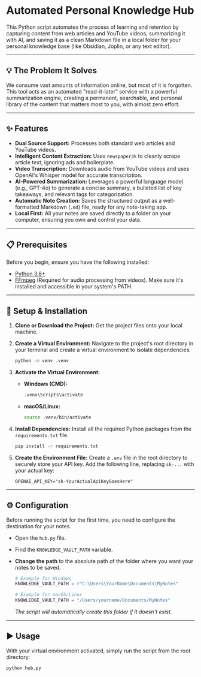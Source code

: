 # Automated Personal Knowledge Hub

This Python script automates the process of learning and retention by capturing content from web articles and YouTube videos, summarizing it with AI, and saving it as a clean Markdown file in a local folder for your personal knowledge base (like Obsidian, Joplin, or any text editor).

---

## 💡 The Problem It Solves

We consume vast amounts of information online, but most of it is forgotten. This tool acts as an automated "read-it-later" service with a powerful summarization engine, creating a permanent, searchable, and personal library of the content that matters most to you, with almost zero effort.

---

## ✨ Features

-   **Dual Source Support:** Processes both standard web articles and YouTube videos.
-   **Intelligent Content Extraction:** Uses `newspaper3k` to cleanly scrape article text, ignoring ads and boilerplate.
-   **Video Transcription:** Downloads audio from YouTube videos and uses OpenAI's Whisper model for accurate transcription.
-   **AI-Powered Summarization:** Leverages a powerful language model (e.g., GPT-4o) to generate a concise summary, a bulleted list of key takeaways, and relevant tags for categorization.
-   **Automatic Note Creation:** Saves the structured output as a well-formatted Markdown (`.md`) file, ready for any note-taking app.
-   **Local First:** All your notes are saved directly to a folder on your computer, ensuring you own and control your data.

---

## 📋 Prerequisites

Before you begin, ensure you have the following installed:

-   [Python 3.8+](https://www.python.org/downloads/)
-   [FFmpeg](https://ffmpeg.org/download.html) (Required for audio processing from videos). Make sure it's installed and accessible in your system's PATH.

---

## 🚀 Setup & Installation

1.  **Clone or Download the Project:**
    Get the project files onto your local machine.

2.  **Create a Virtual Environment:**
    Navigate to the project's root directory in your terminal and create a virtual environment to isolate dependencies.
    ```bash
    python -m venv .venv
    ```

3.  **Activate the Virtual Environment:**
    -   **Windows (CMD):**
        ```cmd
        .venv\Scripts\activate
        ```
    -   **macOS/Linux:**
        ```bash
        source .venv/bin/activate
        ```

4.  **Install Dependencies:**
    Install all the required Python packages from the `requirements.txt` file.
    ```bash
    pip install -r requirements.txt
    ```

5.  **Create the Environment File:**
    Create a `.env` file in the root directory to securely store your API key. Add the following line, replacing `sk-...` with your actual key:
    ```
    OPENAI_API_KEY="sk-YourActualApiKeyGoesHere"
    ```

---

## ⚙️ Configuration

Before running the script for the first time, you need to configure the destination for your notes.

-   Open the `hub.py` file.
-   Find the `KNOWLEDGE_VAULT_PATH` variable.
-   **Change the path** to the absolute path of the folder where you want your notes to be saved.

    ```python
    # Example for Windows
    KNOWLEDGE_VAULT_PATH = r"C:\Users\YourName\Documents\MyNotes"

    # Example for macOS/Linux
    KNOWLEDGE_VAULT_PATH = "/Users/yourname/Documents/MyNotes"
    ```
    *The script will automatically create this folder if it doesn't exist.*

---

## ▶️ Usage

With your virtual environment activated, simply run the script from the root directory:

```bash
python hub.py